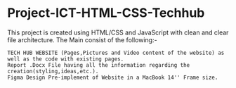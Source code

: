 # Project-ICT-HTML-CSS-Techhub
This project is created using HTML/CSS and JavaScript with clean and clear file architecture. The Main consist of the following:-

    TECH HUB WEBSITE (Pages,Pictures and Video content of the website) as well as the code with existing pages.
    Report .Docx File having all the information regarding the creation(styling,ideas,etc.).
    Figma Design Pre-implement of Website in a MacBook 14'' Frame size.
